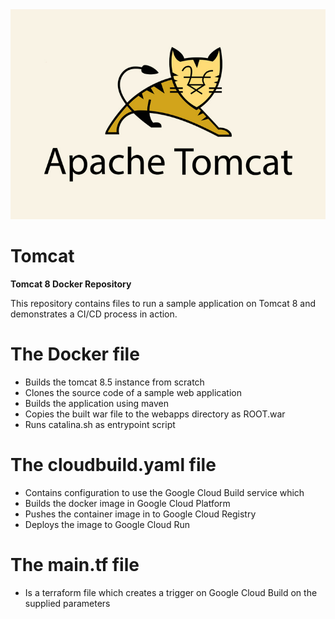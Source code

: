 <img src = "readmeimages/tomcat.jpg" width = 600>

# **Tomcat**
**Tomcat 8 Docker Repository**

This repository contains files to run a sample application on Tomcat 8 and demonstrates a CI/CD process in action.

# **The Docker file**
- Builds the tomcat 8.5 instance from scratch
- Clones the source code of a sample web application
- Builds the application using maven
- Copies the built war file to the webapps directory as ROOT.war
- Runs catalina.sh as entrypoint script

# **The cloudbuild.yaml file**
- Contains configuration to use the Google Cloud Build service which
- Builds the docker image in Google Cloud Platform
- Pushes the container image in to Google Cloud Registry
- Deploys the image to Google Cloud Run

# **The main.tf file**
- Is a terraform file which creates a trigger on Google Cloud Build on the supplied parameters
